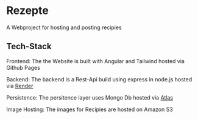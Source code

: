 # Rezepte
A Webproject for hosting and posting recipies

## Tech-Stack

Frontend:
The the Website is built with Angular and Tailwind hosted via Github Pages
 
Backend: 
The backend is a Rest-Api build using express in node.js hosted via [Render](https://render.com/)

Persistence:
The persitence layer uses Mongo Db hosted via [Atlas](https://www.mongodb.com/atlas/database)

Image Hosting:
The images for Recipies are hosted on Amazon S3 
